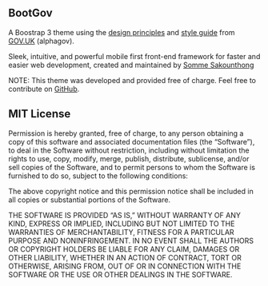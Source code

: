 BootGov
-------------------
A Boostrap 3 theme using the [design principles](https://www.GOV.UK/designprinciples) and [style guide](https://www.GOV.UK/designprinciples/styleguide) from [GOV.UK](https://www.GOV.UK/) (alphagov).

Sleek, intuitive, and powerful mobile first front-end framework for faster and easier web development, created and maintained by [Somme Sakounthong](http://twitter.com/sommeuel)

NOTE: This theme was developed and provided free of charge. Feel free to contribute on [GitHub](https://github.com/somme/BootGov).


## MIT License

Permission is hereby granted, free of charge, to any person obtaining a copy of this software and associated documentation files (the “Software”), to deal in the Software without restriction, including without limitation the rights to use, copy, modify, merge, publish, distribute, sublicense, and/or sell copies of the Software, and to permit persons to whom the Software is furnished to do so, subject to the following conditions:

The above copyright notice and this permission notice shall be included in all copies or substantial portions of the Software.

THE SOFTWARE IS PROVIDED “AS IS,” WITHOUT WARRANTY OF ANY KIND, EXPRESS OR IMPLIED, INCLUDING BUT NOT LIMITED TO THE WARRANTIES OF MERCHANTABILITY, FITNESS FOR A PARTICULAR PURPOSE AND NONINFRINGEMENT. IN NO EVENT SHALL THE AUTHORS OR COPYRIGHT HOLDERS BE LIABLE FOR ANY CLAIM, DAMAGES OR OTHER LIABILITY, WHETHER IN AN ACTION OF CONTRACT, TORT OR OTHERWISE, ARISING FROM, OUT OF OR IN CONNECTION WITH THE SOFTWARE OR THE USE OR OTHER DEALINGS IN THE SOFTWARE.